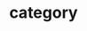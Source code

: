 ---
title: "category"
layout: categories
classes: wide
permalink: /categories/
author_profile: true
sidebar_main: true
# sidebar:
#   nav: "docs"
---